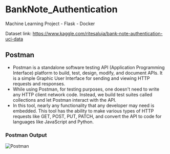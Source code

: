 # BankNote_Authentication
Machine Learning Project - Flask - Docker


Dataset link: https://www.kaggle.com/ritesaluja/bank-note-authentication-uci-data

## Postman

* Postman is a standalone software testing API (Application Programming Interface) platform to build, test, design, modify, and document APIs. It is a simple Graphic User Interface for sending and viewing HTTP requests and responses.
* While using Postman, for testing purposes, one doesn't need to write any HTTP client network code. Instead, we build test suites called collections and let Postman interact with the API.
* In this tool, nearly any functionality that any developer may need is embedded. This tool has the ability to make various types of HTTP requests like GET, POST, PUT, PATCH, and convert the API to code for languages like JavaScript and Python.

### Postman Output

![Postman](https://user-images.githubusercontent.com/62986688/117571512-7cf2f600-b0ec-11eb-875e-7a3bd2cc3ee1.png)
